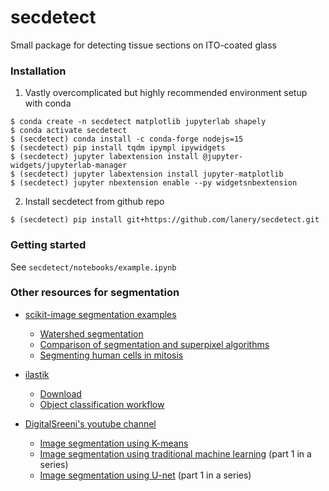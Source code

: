 # secdetect

Small package for detecting tissue sections on ITO-coated glass

### Installation
1. Vastly overcomplicated but highly recommended environment setup with conda
```
$ conda create -n secdetect matplotlib jupyterlab shapely
$ conda activate secdetect
$ (secdetect) conda install -c conda-forge nodejs=15
$ (secdetect) pip install tqdm ipympl ipywidgets
$ (secdetect) jupyter labextension install @jupyter-widgets/jupyterlab-manager
$ (secdetect) jupyter labextension install jupyter-matplotlib
$ (secdetect) jupyter nbextension enable --py widgetsnbextension
```

2. Install secdetect from github repo
```
$ (secdetect) pip install git+https://github.com/lanery/secdetect.git
```

### Getting started
See `secdetect/notebooks/example.ipynb`

### Other resources for segmentation
* [scikit-image segmentation examples](https://scikit-image.org/docs/stable/auto_examples/#segmentation-of-objects)
  * [Watershed segmentation](https://scikit-image.org/docs/stable/auto_examples/segmentation/plot_watershed.html#sphx-glr-auto-examples-segmentation-plot-watershed-py)
  * [Comparison of segmentation and superpixel algorithms](https://scikit-image.org/docs/stable/auto_examples/segmentation/plot_segmentations.html#sphx-glr-auto-examples-segmentation-plot-segmentations-py)
  * [Segmenting human cells in mitosis](https://scikit-image.org/docs/stable/auto_examples/applications/plot_human_mitosis.html#sphx-glr-auto-examples-applications-plot-human-mitosis-py)

* [ilastik](https://www.ilastik.org/)
  * [Download](https://www.ilastik.org/download.html)
  * [Object classification workflow](https://www.ilastik.org/documentation/objects/objects)

* [DigitalSreeni's youtube channel](https://www.youtube.com/channel/UC34rW-HtPJulxr5wp2Xa04w/featured)
  * [Image segmentation using K-means](https://www.youtube.com/watch?v=6CqRnx6Ic48&t=461s&ab_channel=DigitalSreeni)
  * [Image segmentation using traditional machine learning](https://www.youtube.com/watch?v=OUCwt8loM6s&ab_channel=DigitalSreeni) (part 1 in a series)
  * [Image segmentation using U-net](https://www.youtube.com/watch?v=azM57JuQpQI&ab_channel=DigitalSreeni) (part 1 in a series)
